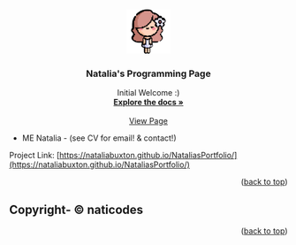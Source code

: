 
<a name="readme-top"></a>


<br />
<div align="center">
  <a href="https://github.com/nataliabuxton/NataliasPortfolio">
    <img src="images/virgo.png" alt="Logo" width="80" height="80">
  </a>

<h3 align="center">Natalia's Programming Page</h3>

  <p align="center">
    Initial Welcome :)
    <br />
    <a href="https://github.com/nataliabuxton/NataliasPortfolio"><strong>Explore the docs »</strong></a>
    <br />
    <br />
    <a href="https://nataliabuxton.github.io/NataliasPortfolio/">View Page</a>
  </p>
</div>


<!-- CONTACT -->
- ME
 Natalia - (see CV for email! & contact!)

Project Link: [https://nataliabuxton.github.io/NataliasPortfolio/](https://nataliabuxton.github.io/NataliasPortfolio/)

<p align="right">(<a href="#readme-top">back to top</a>)</p>



<!-- ACKNOWLEDGMENTS -->
## Copyright- © naticodes


<p align="right">(<a href="#readme-top">back to top</a>)</p>
